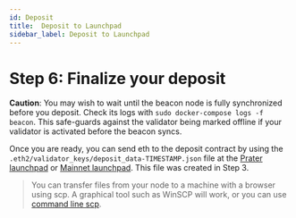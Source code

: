 ```yaml
---
id: Deposit
title:  Deposit to Launchpad
sidebar_label: Deposit to Launchpad
---
```


# Step 6: Finalize your deposit

**Caution**: You may wish to wait until the beacon node is fully synchronized before you deposit. Check
its logs with `sudo docker-compose logs -f beacon`. This safe-guards against the validator being
marked offline if your validator is activated before the beacon syncs.

Once you are ready, you can send eth to the deposit contract by using
the `.eth2/validator_keys/deposit_data-TIMESTAMP.json` file at the [Prater launchpad](https://prater.launchpad.ethereum.org/)
or [Mainnet launchpad](https://launchpad.ethereum.org). This file was created in Step 3.

> You can transfer files from your node to a machine with a browser using scp. A graphical
> tool such as WinSCP will work, or you can use [command line scp](https://linuxize.com/post/how-to-use-scp-command-to-securely-transfer-files/).